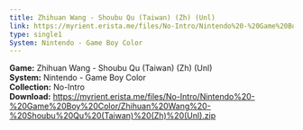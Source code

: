 ```yaml
---
title: Zhihuan Wang - Shoubu Qu (Taiwan) (Zh) (Unl)
link: https://myrient.erista.me/files/No-Intro/Nintendo%20-%20Game%20Boy%20Color/Zhihuan%20Wang%20-%20Shoubu%20Qu%20(Taiwan)%20(Zh)%20(Unl).zip
type: single1
System: Nintendo - Game Boy Color
---
```

<b>Game:</b> Zhihuan Wang - Shoubu Qu (Taiwan) (Zh) (Unl)<br>
<b>System:</b> Nintendo - Game Boy Color<br>
<b>Collection:</b> No-Intro<br>
<b>Download:</b> https://myrient.erista.me/files/No-Intro/Nintendo%20-%20Game%20Boy%20Color/Zhihuan%20Wang%20-%20Shoubu%20Qu%20(Taiwan)%20(Zh)%20(Unl).zip
